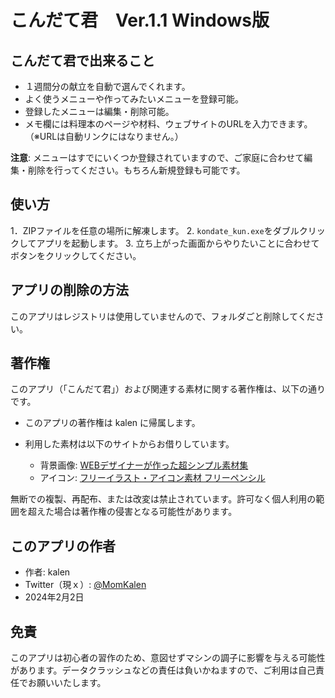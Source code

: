 # こんだて君　Ver.1.1 Windows版

## こんだて君で出来ること

- １週間分の献立を自動で選んでくれます。
- よく使うメニューや作ってみたいメニューを登録可能。
- 登録したメニューは編集・削除可能。
- メモ欄には料理本のページや材料、ウェブサイトのURLを入力できます。（※URLは自動リンクにはなりません。）

**注意**: メニューはすでにいくつか登録されていますので、ご家庭に合わせて編集・削除を行ってください。もちろん新規登録も可能です。


## 使い方
1．ZIPファイルを任意の場所に解凍します。
2. `kondate_kun.exe`をダブルクリックしてアプリを起動します。
3. 立ち上がった画面からやりたいことに合わせてボタンをクリックしてください。


## アプリの削除の方法
このアプリはレジストリは使用していませんので、フォルダごと削除してください。


## 著作権

このアプリ（「こんだて君」）および関連する素材に関する著作権は、以下の通りです。

- このアプリの著作権は kalen に帰属します。
- 利用した素材は以下のサイトからお借りしています。

  - 背景画像: [WEBデザイナーが作った超シンプル素材集](http://sozai.akuseru-design.com/)
  - アイコン: [フリーイラスト・アイコン素材 フリーペンシル](https://iconbu.com/)

無断での複製、再配布、または改変は禁止されています。許可なく個人利用の範囲を超えた場合は著作権の侵害となる可能性があります。

## このアプリの作者

- 作者: kalen
- Twitter（現ｘ）: [@MomKalen](https://twitter.com/MomKalen)
- 2024年2月2日

## 免責

このアプリは初心者の習作のため、意図せずマシンの調子に影響を与える可能性があります。データクラッシュなどの責任は負いかねますので、ご利用は自己責任でお願いいたします。